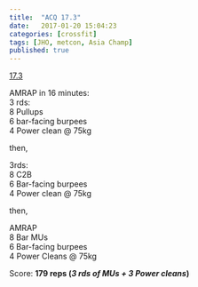```yaml
---
title:  "ACQ 17.3"
date:   2017-01-20 15:04:23
categories: [crossfit]
tags: [JHO, metcon, Asia Champ]
published: true
---
```

[17.3][ACQ link]

AMRAP in 16 minutes:  
3 rds:  
8 Pullups  
6 bar-facing burpees  
4 Power clean @ 75kg  

then,

3rds:  
8 C2B  
6 Bar-facing burpees  
4 Power clean @ 75kg  

then,

AMRAP  
8 Bar MUs  
6 Bar-facing burpees  
4 Power Cleans @ 75kg

Score: **179 reps (_3 rds of MUs + 3 Power cleans_)**

[ACQ link]: https://www.asiachampionshipsofficial.com/qualifier/